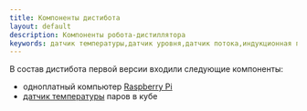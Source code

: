 ```yaml
---
title: Компоненты дистибота
layout: default
description: Компоненты робота-дистиллятора
keywords: датчик температуры,датчик уровня,датчик потока,индукционная плитка,Raspberry Pi
---
```

В состав дистибота первой версии входили следующие компоненты:
* одноплатный компьютер [Raspberry Pi](https://ru.wikipedia.org/wiki/Raspberry_Pi "Raspberry Pi")
* [датчик температуры](temperature_sensor-ts1513020375.jpg "DS18B20") паров в кубе
